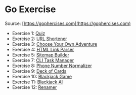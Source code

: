 # Go Exercise
Source: [https://gophercises.com](https://gophercises.com)

- Exercise 1: [Quiz](https://github.com/gophercises/quiz)
- Exercise 2: [URL Shortener](https://github.com/gophercises/urlshort)
- Exercise 3: [Choose Your Own Adventure](https://github.com/gophercises/cyoa)
- Exercise 4: [HTML Link Parser](https://github.com/gophercises/link)
- Exercise 5: [Sitemap Builder](https://github.com/gophercises/sitemap)
- Exercise 7: [CLI Task Manager](https://github.com/gophercises/task)
- Exercise 8: [Phone Number Normalizer](https://github.com/gophercises/phone)
- Exercise 9: [Deck of Cards](https://github.com/gophercises/deck)
- Exercise 10: [Blackjack Game](https://github.com/gophercises/blackjack)
- Exercise 11: [Blackjack AI](https://github.com/gophercises/blackjack_ai)
- Exercise 12: [Renamer](https://github.com/gophercises/renamer)